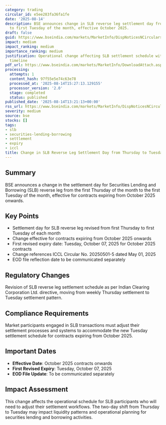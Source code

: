 ```yaml
---
category: trading
circular_id: e5ee283fa36fa1fe
date: '2025-08-14'
description: BSE announces change in SLB reverse leg settlement day from first Thursday
  to first Tuesday of the month, effective October 2025.
draft: false
guid: https://www.bseindia.com/markets/MarketInfo/DispNoticesNCirculars.aspx?Noticeid={D03A4BAD-53AF-49B1-9414-516185E32471}&noticeno=20250814-50&dt=08/14/2025&icount=50&totcount=59&flag=0
impact: medium
impact_ranking: medium
importance_ranking: medium
justification: Operational change affecting SLB settlement schedule with clear implementation
  timeline
pdf_url: https://www.bseindia.com/markets/MarketInfo/DownloadAttach.aspx?id=20250814-50&attachedId=
processing:
  attempts: 1
  content_hash: 97f55e5e74c63e78
  processed_at: '2025-08-14T15:27:13.129155'
  processor_version: '2.0'
  stage: completed
  status: published
published_date: '2025-08-14T13:21:13+00:00'
rss_url: https://www.bseindia.com/markets/MarketInfo/DispNoticesNCirculars.aspx?Noticeid={D03A4BAD-53AF-49B1-9414-516185E32471}&noticeno=20250814-50&dt=08/14/2025&icount=50&totcount=59&flag=0
severity: medium
source: bse
stocks: []
tags:
- slb
- securities-lending-borrowing
- settlement
- expiry
- iccl
title: Change in SLB Reverse Leg Settlement Day from Thursday to Tuesday
---
```


## Summary

BSE announces a change in the settlement day for Securities Lending and Borrowing (SLB) reverse leg from the first Thursday of the month to the first Tuesday of the month, effective for contracts expiring from October 2025 onwards.

## Key Points

- Settlement day for SLB reverse leg revised from first Thursday to first Tuesday of each month
- Change effective for contracts expiring from October 2025 onwards
- First revised expiry date: Tuesday, October 07, 2025 for October 2025 contracts
- Change references ICCL Circular No. 20250501-5 dated May 01, 2025
- EOD file reflection date to be communicated separately

## Regulatory Changes

Revision of SLB reverse leg settlement schedule as per Indian Clearing Corporation Ltd. directive, moving from weekly Thursday settlement to Tuesday settlement pattern.

## Compliance Requirements

Market participants engaged in SLB transactions must adjust their settlement processes and systems to accommodate the new Tuesday settlement schedule for contracts expiring from October 2025.

## Important Dates

- **Effective Date**: October 2025 contracts onwards
- **First Revised Expiry**: Tuesday, October 07, 2025
- **EOD File Update**: To be communicated separately

## Impact Assessment

This change affects the operational schedule for SLB participants who will need to adjust their settlement workflows. The two-day shift from Thursday to Tuesday may impact liquidity patterns and operational planning for securities lending and borrowing activities.